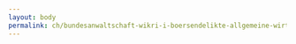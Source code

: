 ```yaml
---
layout: body
permalink: ch/bundesanwaltschaft-wikri-i-boersendelikte-allgemeine-wirtschaftskriminalitaet-buero-4/
---
```


